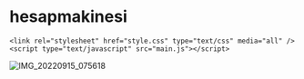 # hesapmakinesi
```
<link rel="stylesheet" href="style.css" type="text/css" media="all" />
<script type="text/javascript" src="main.js"></script>
```
![IMG_20220915_075618](https://user-images.githubusercontent.com/60838684/190317982-eedd6796-a0be-4458-8047-bc8be2470603.png)
